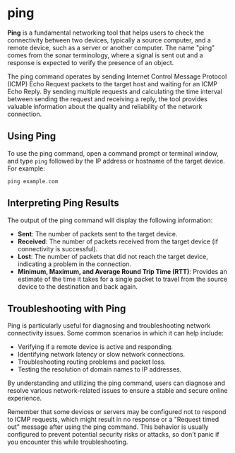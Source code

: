 # ping

**Ping** is a fundamental networking tool that helps users to check the connectivity between two devices, typically a source computer, and a remote device, such as a server or another computer. The name "ping" comes from the sonar terminology, where a signal is sent out and a response is expected to verify the presence of an object.

The ping command operates by sending Internet Control Message Protocol (ICMP) Echo Request packets to the target host and waiting for an ICMP Echo Reply. By sending multiple requests and calculating the time interval between sending the request and receiving a reply, the tool provides valuable information about the quality and reliability of the network connection.

## Using Ping

To use the ping command, open a command prompt or terminal window, and type `ping` followed by the IP address or hostname of the target device. For example:

```
ping example.com
```

## Interpreting Ping Results

The output of the ping command will display the following information:

- **Sent**: The number of packets sent to the target device.
- **Received**: The number of packets received from the target device (if connectivity is successful).
- **Lost**: The number of packets that did not reach the target device, indicating a problem in the connection.
- **Minimum, Maximum, and Average Round Trip Time (RTT)**: Provides an estimate of the time it takes for a single packet to travel from the source device to the destination and back again.

## Troubleshooting with Ping

Ping is particularly useful for diagnosing and troubleshooting network connectivity issues. Some common scenarios in which it can help include:

- Verifying if a remote device is active and responding.
- Identifying network latency or slow network connections.
- Troubleshooting routing problems and packet loss.
- Testing the resolution of domain names to IP addresses.

By understanding and utilizing the ping command, users can diagnose and resolve various network-related issues to ensure a stable and secure online experience.

Remember that some devices or servers may be configured not to respond to ICMP requests, which might result in no response or a "Request timed out" message after using the ping command. This behavior is usually configured to prevent potential security risks or attacks, so don't panic if you encounter this while troubleshooting.